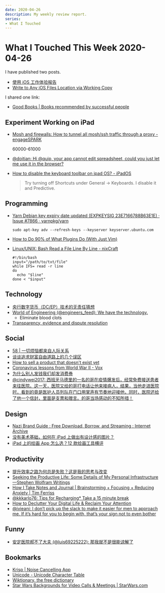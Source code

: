 ```yaml
---
date: 2020-04-26
description: My weekly review report.
series:
- What I Touched
---
```


# What I Touched This Week 2020-04-26

I have published two posts.

* [使用 iOS 工作体验报告](ia-writer://open?path=/Locations/_Publish/§%20Blog/Posts/Posts%20-%202020/2004%20-%20Working%20on%20iOS%20Experience%20Report/♯%20Working%20on%20iOS%20Experience%20Report%20-%20Chinese.md)
* [Write to Any iOS Files Location via Working Copy](ia-writer://open?path=/Locations/_Publish/§%20Blog/Posts/Posts%20-%202020/2004%20-%20Write%20to%20Any%20iOS%20Files%20Location%20via%20Working%20Copy/♯%20Write%20to%20Any%20iOS%20Files%20Location%20via%20Working%20Copy.md)

I shared one link:

* [Good Books | Books recommended by successful people](https://www.goodbooks.io)

<!--more-->

## Experiment Working on iPad

* [Mosh and firewalls: How to tunnel all mosh/ssh traffic through a proxy - engageSPARK](https://www.engagespark.com/blog/mosh-through-firewalls/)

    60000-61000

* [@doitian:  Hi @quip, your app cannot edit spreadsheet, could you just let me use it in the browser? ](https://twitter.com/doitian/status/1252041584151080960)
* [How to disable the keyboard toolbar on ipad OS? - iPadOS](https://www.reddit.com/r/iPadOS/comments/f3qxtf/how_to_disable_the_keyboard_toolbar_on_ipad_os/)

    > Try turning off Shortcuts under General -> Keyboards. I disable it and Predictive.

## Programming

* [Yarn Debian key expiry date updated (EXPKEYSIG 23E7166788B63E1E) · Issue #7866 · yarnpkg/yarn](https://github.com/yarnpkg/yarn/issues/7866)

    ```
    sudo apt-key adv --refresh-keys --keyserver keyserver.ubuntu.com
    ```
* [How to Do 90% of What Plugins Do (With Just Vim)](https://www.youtube.com/watch?v=XA2WjJbmmoM)
* [Linux/UNIX: Bash Read a File Line By Line - nixCraft](https://www.cyberciti.biz/faq/unix-howto-read-line-by-line-from-file/)

    ```
    #!/bin/bash
    input="/path/to/txt/file"
    while IFS= read -r line
    do
      echo "$line"
    done < "$input"
    ```

## Technology

* [央行数字货币（DC/EP）技术的无责任猜想](https://zhuanlan.zhihu.com/p/133817993)
* [World of Engineering (@engineers_feed): We have the technology.](https://twitter.com/engineers_feed/status/1252822745999478788)
    * Eliminate blood clots
* [Transparency, evidence and dispute resolution](https://www.benthamsgaze.org/2020/04/21/transparency-evidence-and-dispute-resolution/)

## Social

* [58 | 一切烦恼都来自人际关系](https://mp.weixin.qq.com/s?__biz=MjM5NzEwNjA5Mg==&mid=2648672012&idx=1&sn=8550a3f304887e31b83fa7fb89e277b1&chksm=bef43fcf8983b6d99ea9b2fa9e45ba6fa410fc35e23791089fcf30476d9272ea9c07d86c1efc&token=223595660%E2%8C%A9=zh_CN)
* [谈谈追求财富自由道路上的几个误区](https://www.youtube.com/watch?v=SfyalmV_B_k)
* [How to sell a product that doesn't exist yet](https://zapier.com/blog/sell-a-product-that-doesnt-exist/)
* [Coronavirus lessons from World War II - Vox](https://www.vox.com/2020/4/10/21214980/coronavirus-economy-jobs-ppe)
* [为什么别人发钱我们却发消费券](https://mp.weixin.qq.com/s/aLuW6yF3bH8cy5R62bin6A)
* [@cindywei2017: 西班牙马德里的一名的哥在疫情爆发后，经常免费接送患者来往医院。这一天，医院又给的哥打电话让他来接病人，结果，当他走进医院时，看到的竟是医护人员列队在门口用掌声有节奏地迎接他，同时，医院还给了他一个信封，里面是支票和赠言。的哥当场感动的不知所措！](https://twitter.com/cindywei2017/status/1252700241637396483)

## Design

* [Nazi Brand Guide : Free Download, Borrow, and Streaming : Internet Archive](https://archive.org/details/organisationsbuchdernsdap_201702/page/n117/mode/2up)
* [没有美术基础，如何在 iPad 上做出有设计感的图片？](https://sspai.com/post/60099)
* [iPad 上的绘画 App 怎么选？12 款绘画工具横评](https://sspai.com/post/60052)

## Productivity

* [提升效率之路为何总是失败？这是我的思考与改变](https://sspai.com/post/60079)
* [Seeking the Productive Life: Some Details of My Personal Infrastructure—Stephen Wolfram Writings](https://writings.stephenwolfram.com/2019/02/seeking-the-productive-life-some-details-of-my-personal-infrastructure/)
* [How I Take Notes and Journal | Brainstorming + Focusing + Reducing Anxiety | Tim Ferriss](https://www.youtube.com/watch?v=UFdR8w_R1HA)
* [@kkkarlo76: Tips for Recharging* Take a 15 minute break](https://twitter.com/kkkarlo76/status/1251791598184206336)
* [How to Declutter Your Digital Life & Reclaim Your Attention](https://doist.com/blog/digital-declutter/)
* [@ivieani: I don’t pick up the slack to make it easier for men to approach me. If it’s hard for you to begin with, that’s your sign not to even bother](https://twitter.com/ivieani/status/1251384328497610752)

## Funny

* [安定医院郝不了大夫 (@luis69225222): 那我就不是很能谅解了](https://twitter.com/luis69225222/status/1251852887484854272)

## Bookmarks

* [Krisp | Noise Cancelling App](https://krisp.ai)
* [Unicode - Unicode Character Table](https://unicode-table.com/en/blocks/)
* [Wiktionary, the free dictionary](https://en.m.wiktionary.org/wiki/Wiktionary:Main_Page)
* [Star Wars Backgrounds for Video Calls & Meetings | StarWars.com](https://www.starwars.com/news/star-wars-backgrounds)

